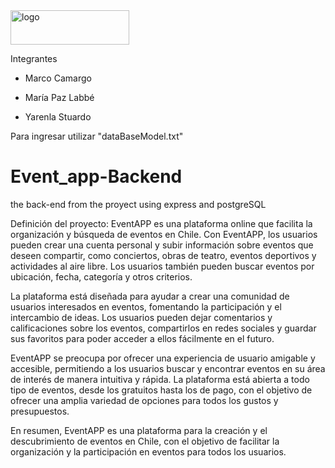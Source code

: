 <img src="https://i.pinimg.com/originals/d4/23/22/d42322c800455d4879530a474bc7479c.png" alt="logo" width="190" height="55" className="d-inline-block align-text-top"/>

Integrantes 

- Marco Camargo

- María Paz Labbé

- Yarenla Stuardo

Para ingresar utilizar "dataBaseModel.txt"

# Event_app-Backend
the back-end from the proyect using express and postgreSQL

Definición del proyecto:
EventAPP es una plataforma online que facilita la organización y búsqueda de eventos en Chile. Con EventAPP, los usuarios pueden crear una cuenta personal y subir información sobre eventos que deseen compartir, como conciertos, obras de teatro, eventos deportivos y actividades al aire libre. Los usuarios también pueden buscar eventos por ubicación, fecha, categoría y otros criterios.

La plataforma está diseñada para ayudar a crear una comunidad de usuarios interesados en eventos, fomentando la participación y el intercambio de ideas. Los usuarios pueden dejar comentarios y calificaciones sobre los eventos, compartirlos en redes sociales y guardar sus favoritos para poder acceder a ellos fácilmente en el futuro.

EventAPP se preocupa por ofrecer una experiencia de usuario amigable y accesible, permitiendo a los usuarios buscar y encontrar eventos en su área de interés de manera intuitiva y rápida. La plataforma está abierta a todo tipo de eventos, desde los gratuitos hasta los de pago, con el objetivo de ofrecer una amplia variedad de opciones para todos los gustos y presupuestos.

En resumen, EventAPP es una plataforma para la creación y el descubrimiento de eventos en Chile, con el objetivo de facilitar la organización y la participación en eventos para todos los usuarios.
